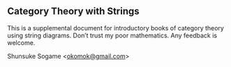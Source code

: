 ## Category Theory with Strings

This is a supplemental document for introductory books of category theory
using string diagrams. Don’t trust my poor mathematics. Any feedback is welcome.

Shunsuke Sogame <<okomok@gmail.com>>
